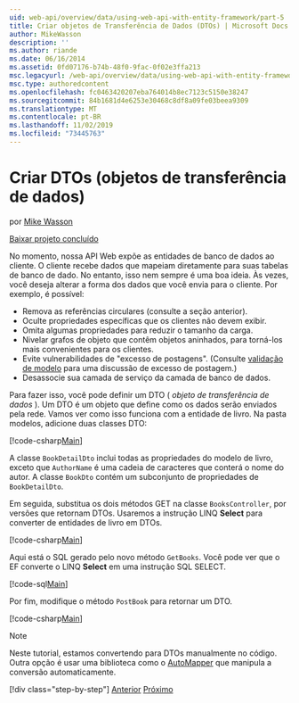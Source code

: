 ```yaml
---
uid: web-api/overview/data/using-web-api-with-entity-framework/part-5
title: Criar objetos de Transferência de Dados (DTOs) | Microsoft Docs
author: MikeWasson
description: ''
ms.author: riande
ms.date: 06/16/2014
ms.assetid: 0fd07176-b74b-48f0-9fac-0f02e3ffa213
msc.legacyurl: /web-api/overview/data/using-web-api-with-entity-framework/part-5
msc.type: authoredcontent
ms.openlocfilehash: fc0463420207eba764014b8ec7123c5150e38247
ms.sourcegitcommit: 84b1681d4e6253e30468c8df8a09fe03beea9309
ms.translationtype: MT
ms.contentlocale: pt-BR
ms.lasthandoff: 11/02/2019
ms.locfileid: "73445763"
---
```

# <a name="create-data-transfer-objects-dtos"></a>Criar DTOs (objetos de transferência de dados)

por [Mike Wasson](https://github.com/MikeWasson)

[Baixar projeto concluído](https://github.com/MikeWasson/BookService)

No momento, nossa API Web expõe as entidades de banco de dados ao cliente. O cliente recebe dados que mapeiam diretamente para suas tabelas de banco de dado. No entanto, isso nem sempre é uma boa ideia. Às vezes, você deseja alterar a forma dos dados que você envia para o cliente. Por exemplo, é possível:

- Remova as referências circulares (consulte a seção anterior).
- Oculte propriedades específicas que os clientes não devem exibir.
- Omita algumas propriedades para reduzir o tamanho da carga.
- Nivelar grafos de objeto que contêm objetos aninhados, para torná-los mais convenientes para os clientes.
- Evite vulnerabilidades de "excesso de postagens". (Consulte [validação de modelo](../../formats-and-model-binding/model-validation-in-aspnet-web-api.md) para uma discussão de excesso de postagem.)
- Desassocie sua camada de serviço da camada de banco de dados.

Para fazer isso, você pode definir um DTO ( *objeto de transferência de dados* ). Um DTO é um objeto que define como os dados serão enviados pela rede. Vamos ver como isso funciona com a entidade de livro. Na pasta modelos, adicione duas classes DTO:

[!code-csharp[Main](part-5/samples/sample1.cs)]

A classe `BookDetailDto` inclui todas as propriedades do modelo de livro, exceto que `AuthorName` é uma cadeia de caracteres que conterá o nome do autor. A classe `BookDto` contém um subconjunto de propriedades de `BookDetailDto`.

Em seguida, substitua os dois métodos GET na classe `BooksController`, por versões que retornam DTOs. Usaremos a instrução LINQ **Select** para converter de entidades de livro em DTOs.

[!code-csharp[Main](part-5/samples/sample2.cs)]

Aqui está o SQL gerado pelo novo método `GetBooks`. Você pode ver que o EF converte o LINQ **Select** em uma instrução SQL SELECT.

[!code-sql[Main](part-5/samples/sample3.sql)]

Por fim, modifique o método `PostBook` para retornar um DTO.

[!code-csharp[Main](part-5/samples/sample4.cs)]

> [!NOTE]
> Neste tutorial, estamos convertendo para DTOs manualmente no código. Outra opção é usar uma biblioteca como o [AutoMapper](http://automapper.org/) que manipula a conversão automaticamente.
> 
> [!div class="step-by-step"]
> [Anterior](part-4.md)
> [Próximo](part-6.md)
